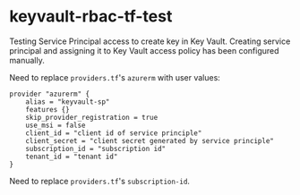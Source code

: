 # keyvault-rbac-tf-test

Testing Service Principal access to create key in Key Vault.
Creating service principal and assigning it to Key Vault access policy has been configured manually.

Need to replace `providers.tf`'s `azurerm` with user values:

```hcl
provider "azurerm" {
    alias = "keyvault-sp"
    features {}
    skip_provider_registration = true
    use_msi = false
    client_id = "client id of service principle"
    client_secret = "client secret generated by service principle"
    subscription_id = "subscription id"
    tenant_id = "tenant id"
}
```

Need to replace `providers.tf`'s `subscription-id`.